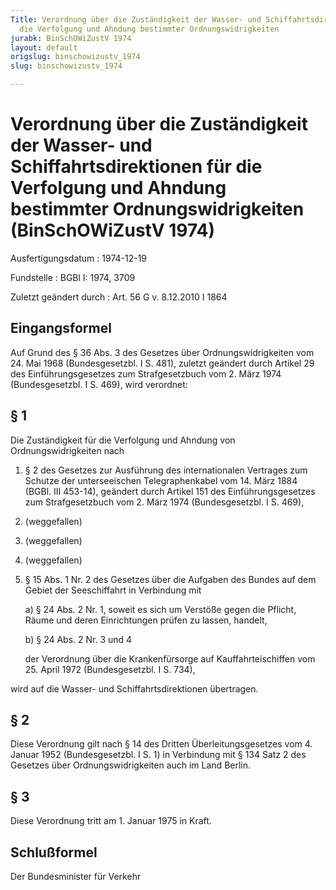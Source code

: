 ```yaml
---
Title: Verordnung über die Zuständigkeit der Wasser- und Schiffahrtsdirektionen für
  die Verfolgung und Ahndung bestimmter Ordnungswidrigkeiten
jurabk: BinSchOWiZustV 1974
layout: default
origslug: binschowizustv_1974
slug: binschowizustv_1974

---
```


# Verordnung über die Zuständigkeit der Wasser- und Schiffahrtsdirektionen für die Verfolgung und Ahndung bestimmter Ordnungswidrigkeiten (BinSchOWiZustV 1974)

Ausfertigungsdatum
:   1974-12-19

Fundstelle
:   BGBl I: 1974, 3709

Zuletzt geändert durch
:   Art. 56 G v. 8.12.2010 I 1864

## Eingangsformel

Auf Grund des § 36 Abs. 3 des Gesetzes über Ordnungswidrigkeiten vom
24\. Mai 1968 (Bundesgesetzbl. I S. 481), zuletzt geändert durch
Artikel 29 des Einführungsgesetzes zum Strafgesetzbuch vom 2. März
1974 (Bundesgesetzbl. I S. 469), wird verordnet:

## § 1

Die Zuständigkeit für die Verfolgung und Ahndung von
Ordnungswidrigkeiten nach

1.  § 2 des Gesetzes zur Ausführung des internationalen Vertrages zum
    Schutze der unterseeischen Telegraphenkabel vom 14. März 1884 (BGBl.
    III 453-14), geändert durch Artikel 151 des Einführungsgesetzes zum
    Strafgesetzbuch vom 2. März 1974 (Bundesgesetzbl. I S. 469),


2.  (weggefallen)


3.  (weggefallen)


4.  (weggefallen)


5.  § 15 Abs. 1 Nr. 2 des Gesetzes über die Aufgaben des Bundes auf dem
    Gebiet der Seeschiffahrt in Verbindung mit

    a)  § 24 Abs. 2 Nr. 1, soweit es sich um Verstöße gegen die Pflicht, Räume
        und deren Einrichtungen prüfen zu lassen, handelt,


    b)  § 24 Abs. 2 Nr. 3 und 4




    der Verordnung über die Krankenfürsorge auf Kauffahrteischiffen vom
    25\. April 1972 (Bundesgesetzbl. I S. 734),



wird auf die Wasser- und Schiffahrtsdirektionen übertragen.

## § 2

Diese Verordnung gilt nach § 14 des Dritten Überleitungsgesetzes vom
4\. Januar 1952 (Bundesgesetzbl. I S. 1) in Verbindung mit § 134 Satz 2
des Gesetzes über Ordnungswidrigkeiten auch im Land Berlin.

## § 3

Diese Verordnung tritt am 1. Januar 1975 in Kraft.

## Schlußformel

Der Bundesminister für Verkehr


